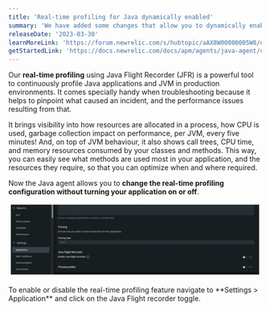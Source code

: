 ```yaml
---
title: 'Real-time profiling for Java dynamically enabled'
summary: 'We have added some changes that allow you to dynamically enable and disable our real-time profiling feature on the spot, without bouncing the application'
releaseDate: '2023-03-30'
learnMoreLink: 'https://forum.newrelic.com/s/hubtopic/aAX8W00000005W8/on-demand-realtime-profiling-for-java-applications'
getStartedLink: 'https://docs.newrelic.com/docs/apm/agents/java-agent/configuration/java-agent-configuration-config-file/#jfr-real-time-profiling'
---
```


Our **real-time profiling** using Java Flight Recorder (JFR) is a powerful tool to continuously profile Java applications and JVM in production environments. It comes specially handy when troubleshooting because it helps to pinpoint what caused an incident, and the performance issues resulting from that.

It brings visibility into how resources are allocated in a process, how CPU is used, garbage collection impact on performance, per JVM, every five minutes!
And, on top of JVM behaviour, it also shows call trees, CPU time, and memory resources consumed by your classes and methods. This way, you can easily see what methods are used most in your application, and the resources they require, so that you can optimize when and where required.

Now the Java agent allows you to **change the real-time profiling configuration without turning your application on or off**. 

![Seamlessly change your profiling configuration by toggling the setting in **Settings > Application > Java Flight Recorder** or by changing the configuration yaml.](./images/whats-new-03-30-profiler-dynamically-enabled.png "A screenshot showing real time profiling toggle in Application settings")
<figcaption>To enable or disable the real-time profiling feature navigate to **Settings > Application** and click on the Java Flight recorder toggle.</figcaption>
